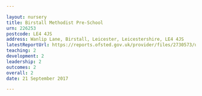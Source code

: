 ```yaml
---

layout: nursery
title: Birstall Methodist Pre-School
urn: 226253
postcode: LE4 4JS
address: Wanlip Lane, Birstall, Leicester, Leicestershire, LE4 4JS
latestReportUrl: https://reports.ofsted.gov.uk/provider/files/2730573/urn/226253.pdf
teaching: 2
development: 2
leadership: 2
outcomes: 2
overall: 2
date: 21 September 2017

---
```

